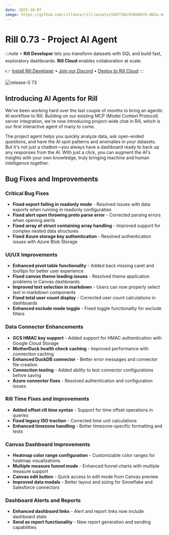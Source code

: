 ```yaml
---
date: 2025-10-07
image: https://github.com/rilldata/rill/assets/5587788/b30486f6-002a-445d-8a1b-955b6ec0066d
---
```


# Rill 0.73 - Project AI Agent

:::note
⚡ **Rill Developer** lets you transform datasets with SQL and build fast, exploratory dashboards. **Rill Cloud** enables collaboration at scale.

👉 [Install Rill Developer](/get-started/install) • [Join our Discord](https://discord.gg/2ubRfjC7Rh) • [Deploy to Rill Cloud](/deploy/deploy-dashboard)
:::

![release-0 73](<https://cdn.rilldata.com/docs/release-notes/073.png>)

## Introducing AI Agents for Rill

We've been working hard over the last couple of months to bring an agentic AI workflow to Rill. Building on our existing MCP (Model Context Protocol) server integration, we're now introducing project-wide chat in Rill, which is our first interactive agent of many to come.

The project agent helps you quickly analyze data, ask open-ended questions, and have the AI spot patterns and anomalies in your datasets. But it's not just a chatbot—you always have a dashboard ready to back up any responses from the AI. With just a click, you can augment the AI's insights with your own knowledge, truly bringing machine and human intelligence together.

## Bug Fixes and Improvements

### Critical Bug Fixes

- **Fixed export failing in readonly mode** - Resolved issues with data exports when running in readonly configuration
- **Fixed alert open throwing proto parse error** - Corrected parsing errors when opening alerts
- **Fixed array of struct containing array handling** - Improved support for complex nested data structures
- **Fixed Azure storage key authentication** - Resolved authentication issues with Azure Blob Storage

### UI/UX Improvements

- **Enhanced pivot table functionality** - Added back missing caret and tooltips for better user experience
- **Fixed canvas theme loading issues** - Resolved theme application problems in Canvas dashboards
- **Improved text selection in markdown** - Users can now properly select text in markdown components
- **Fixed total user count display** - Corrected user count calculations in dashboards
- **Enhanced exclude mode toggle** - Fixed toggle functionality for exclude filters

### Data Connector Enhancements

- **GCS HMAC key support** - Added support for HMAC authentication with Google Cloud Storage
- **MotherDuck health check caching** - Improved performance with connection caching
- **Enhanced DuckDB connector** - Better error messages and connector file creation
- **Connection testing** - Added ability to test connector configurations before saving
- **Azure connector fixes** - Resolved authentication and configuration issues

### Rill Time Fixes and Improvements

- **Added offset rill time syntax** - Support for time offset operations in queries
- **Fixed legacy ISO traction** - Corrected time unit calculations
- **Enhanced timezone handling** - Better timezone-specific formatting and tests

### Canvas Dashboard Improvements

- **Heatmap color range configuration** - Customizable color ranges for heatmap visualizations
- **Multiple measure funnel mode** - Enhanced funnel charts with multiple measure support
- **Canvas edit button** - Quick access to edit mode from Canvas preview
- **Improved data modals** - Better layout and sizing for Snowflake and Salesforce connectors


### Dashboard Alerts and Reports

- **Enhanced dashboard links** - Alert and report links now include dashboard state
- **Send as report functionality** - New report generation and sending capabilities

